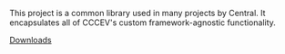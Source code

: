 This project is a common library used in many projects by Central. It encapsulates all of CCCEV's custom framework-agnostic functionality.

<a href="https://github.com/RefreshCache/arena-cccev-datautils/tree/downloads">Downloads</a>
